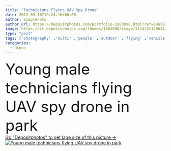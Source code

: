 ```yaml
---
title: 'Technicians Flying UAV Spy Drone'
date: 2013-09-10T19:24:10+00:00
author: SimpleFoto
author_url: https://depositphotos.com/portfolio-1003098.html?ref=64678756
image: https://st.depositphotos.com/thumbs/1003098/image/3114/31148631/api_thumb_450.jpg?forcejpeg=true
type: "post"
tags: ['photography' ,'multi' ,'people' ,'outdoor' ,'flying' ,'vehicle' ,'male' ,'man' ,'technology' ,'Men' ,'display' ,'monitor' ,'professional' ,'Expertise' ,'live' ,'camera' ,'photographer' ,'remote' ,'fly' ,'feed' ,'control' ,'propeller' ,'video' ,'aircraft' ,'helicopter' ,'engineer' ,'Link' ,'surveillance' ,'no' ,'technician' ,'tripod' ,'aviation' ,'aerial' ,'Pilot' ,'Slr' ,'operating' ,'copter' ,'rotor' ,'rotorcraft' ,'controlled' ,'drone' ,'unmanned' ,'uav' ,'carbon fiber' ,'uas' ,'unmanned aerial vehicle' ,'multicopter' ,'octocopter' ,'FPV' ,'multirotor' ]
categories: 
  - drone
---
```

<div aling="center">
            <font size="60"> Young male technicians flying UAV spy drone in park</font>   
</div>
<div>
    <a href='https://depositphotos.com/31148631/stock-photo-technicians-flying-uav-spy-drone.html?ref=64678756' target=_blank > Go "Depositphotos" to get lage size of this picture ->
        <img href='https://depositphotos.com/31148631/stock-photo-technicians-flying-uav-spy-drone.html?ref=64678756' src='https://st.depositphotos.com/1003098/3114/i/950/depositphotos_31148631-stock-photo-technicians-flying-uav-spy-drone.jpg?forcejpeg=true' alt='Young male technicians flying UAV spy drone in park' >
    </a>
</div>
